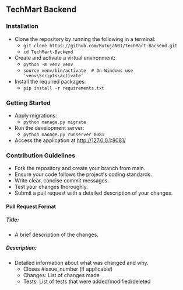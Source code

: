 ## TechMart Backend
### Installation
- Clone the repository by running the following in a terminal:  
  - `git clone https://github.com/RutujaN01/TechMart-Backend.git`
  - `cd TechMart-Backend`
- Create and activate a virtual environment:  
  - `python -m venv venv`
  - `source venv/bin/activate  # On Windows use 'venv\Scripts\activate'`
- Install the required packages:  
  - `pip install -r requirements.txt`
### Getting Started
- Apply migrations:  
  - `python manage.py migrate`
- Run the development server:  
  - `python manage.py runserver 8081`
- Access the application at http://127.0.0.1:8081/  
### Contribution Guidelines
- Fork the repository and create your branch from main.
- Ensure your code follows the project's coding standards.
- Write clear, concise commit messages.
- Test your changes thoroughly.
- Submit a pull request with a detailed description of your changes.
#### Pull Request Format
##### Title: 
- A brief description of the changes.
##### Description: 
- Detailed information about what was changed and why.
  - Closes #issue_number (if applicable)
  - Changes: List of changes made
  - Tests: List of tests that were added/modified/deleted